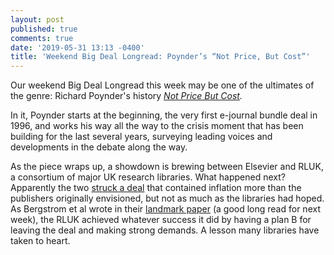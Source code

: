 ```yaml
---
layout: post
published: true
comments: true
date: '2019-05-31 13:13 -0400'
title: 'Weekend Big Deal Longread: Poynder’s “Not Price, But Cost”'
---
```

Our weekend Big Deal Longread this week may be one of the ultimates of the genre: Richard Poynder's history *[Not Price But Cost](http://www.infotoday.com/it/sep11/The-Big-Deal-Not-Price-But-Cost.shtml).*

In it, Poynder starts at the beginning, the very first e-journal bundle deal in 1996, and works his way all the way to the crisis moment that has been building for the last several years, surveying leading voices and developments in the debate along the way. 

As the piece wraps up, a showdown is brewing between Elsevier and RLUK, a consortium of major UK research libraries. What happened next? Apparently the two [struck a deal](https://www.timeshighereducation.com/news/deadlock-breaks-as-rluk-announces-new-big-deal-with-elsevier/418328.article) that contained inflation more than the publishers originally envisioned, but not as much as the libraries had hoped. As Bergstrom et al wrote in their [landmark paper](https://www.ncbi.nlm.nih.gov/pmc/articles/PMC4084480/) (a good long read for next week), the RLUK achieved whatever success it did by having a plan B for leaving the deal and making strong demands. A lesson many libraries have taken to heart. 

